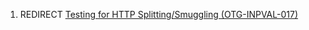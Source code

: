 1.  REDIRECT [Testing for HTTP Splitting/Smuggling
    (OTG-INPVAL-017)](Testing_for_HTTP_Splitting/Smuggling_\(OTG-INPVAL-017\) "wikilink")